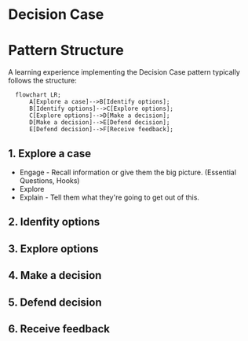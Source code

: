 # Decision Case

# Pattern Structure
A learning experience implementing the Decision Case pattern typically follows the structure:

```mermaid
  flowchart LR;
      A[Explore a case]-->B[Identify options];
      B[Identify options]-->C[Explore options];
      C[Explore options]-->D[Make a decision];
      D[Make a decision]-->E[Defend decision];
      E[Defend decision]-->F[Receive feedback];
```
## 1. Explore a case
 - Engage - Recall information or give them the big picture. (Essential Questions, Hooks)
 - Explore 
 - Explain - Tell them what they're going to get out of this.

## 2. Idenfity options
## 3. Explore options
## 4. Make a decision
## 5. Defend decision
## 6. Receive feedback
